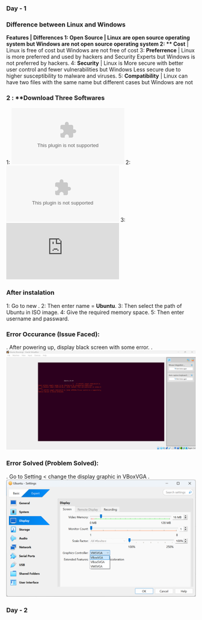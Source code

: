 ### Day - 1
### Difference between Linux and Windows 
**Features           | Differences
 1: **Open Source**  | Linux are open source operating system but Windows are not open source operating system 
2: ** Cost**         | Linux is free of cost but Windows are not free of cost 
3: **Preferrence**   | Linux is more preferred and used by hackers and Security Experts but Windows is not preferred by hackers. 
4: **Security**      | Linux is More secure with better user control and fewer vulnerabilities but Windows Less secure due to higher susceptibility to malware and viruses.
5: **Compatibility** | Linux can have two files with the same name but different cases but Windows are not 
### 2 : **Download Three Softwares
1: ![Oracle Virtual Machine](https://download.virtualbox.org/virtualbox/7.1.10/VirtualBox-7.1.10-169112-Win.exe)
2: ![Microsof Visual C++](https://download.visualstudio.microsoft.com/download/pr/40b59c73-1480-4caf-ab5b-4886f176bf71/D62841375B90782B1829483AC75695CCEF680A8F13E7DE569B992EF33C6CD14A/VC_redist.x64.exe)
3: ![Ubuntu 24.04.2](http://login.gndec.ac.in/ubuntu-24.04.2-desktop-amd64.iso)
### After instalation 
1: Go to new .
2: Then enter name = **Ubuntu**.
3: Then select the path of Ubuntu in ISO image.
4: Give the required memory space.
5: Then enter username and passward.
### Error Occurance (Issue Faced):
. After powering up, display black screen with some error.
. ![alt Error](Error.png)
### Error Solved (Problem Solved):
. Go to Setting < change the display graphic in VBoxVGA
.![alt Error Solved](ErrorSolved.png)

### Day - 2







